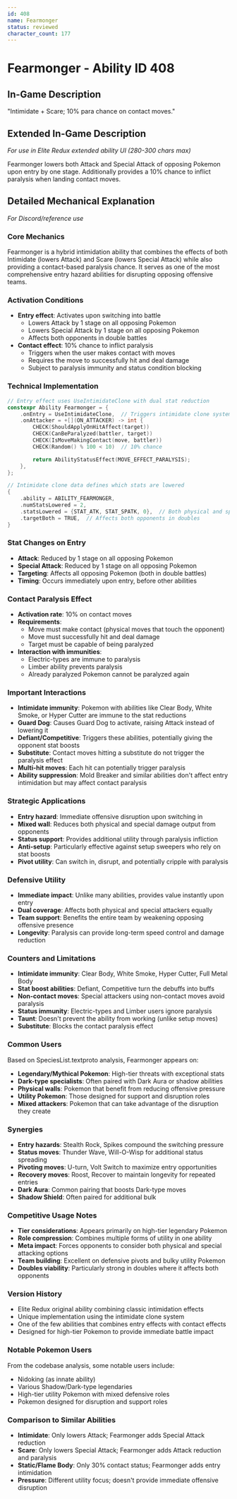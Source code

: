 ```yaml
---
id: 408
name: Fearmonger
status: reviewed
character_count: 177
---
```


# Fearmonger - Ability ID 408

## In-Game Description
"Intimidate + Scare; 10% para chance on contact moves."

## Extended In-Game Description
*For use in Elite Redux extended ability UI (280-300 chars max)*

Fearmonger lowers both Attack and Special Attack of opposing Pokemon upon entry by one stage. Additionally provides a 10% chance to inflict paralysis when landing contact moves. 

## Detailed Mechanical Explanation
*For Discord/reference use*

### Core Mechanics
Fearmonger is a hybrid intimidation ability that combines the effects of both Intimidate (lowers Attack) and Scare (lowers Special Attack) while also providing a contact-based paralysis chance. It serves as one of the most comprehensive entry hazard abilities for disrupting opposing offensive teams.

### Activation Conditions
- **Entry effect**: Activates upon switching into battle
  - Lowers Attack by 1 stage on all opposing Pokemon
  - Lowers Special Attack by 1 stage on all opposing Pokemon
  - Affects both opponents in double battles
- **Contact effect**: 10% chance to inflict paralysis
  - Triggers when the user makes contact with moves
  - Requires the move to successfully hit and deal damage
  - Subject to paralysis immunity and status condition blocking

### Technical Implementation
```c
// Entry effect uses UseIntimidateClone with dual stat reduction
constexpr Ability Fearmonger = {
    .onEntry = UseIntimidateClone,  // Triggers intimidate clone system
    .onAttacker = +[](ON_ATTACKER) -> int {
        CHECK(ShouldApplyOnHitAffect(target))
        CHECK(CanBeParalyzed(battler, target))
        CHECK(IsMoveMakingContact(move, battler))
        CHECK(Random() % 100 < 10)  // 10% chance

        return AbilityStatusEffect(MOVE_EFFECT_PARALYSIS);
    },
};

// Intimidate clone data defines which stats are lowered
{
    .ability = ABILITY_FEARMONGER,
    .numStatsLowered = 2,
    .statsLowered = {STAT_ATK, STAT_SPATK, 0},  // Both physical and special attack
    .targetBoth = TRUE,  // Affects both opponents in doubles
}
```

### Stat Changes on Entry
- **Attack**: Reduced by 1 stage on all opposing Pokemon
- **Special Attack**: Reduced by 1 stage on all opposing Pokemon
- **Targeting**: Affects all opposing Pokemon (both in double battles)
- **Timing**: Occurs immediately upon entry, before other abilities

### Contact Paralysis Effect
- **Activation rate**: 10% on contact moves
- **Requirements**:
  - Move must make contact (physical moves that touch the opponent)
  - Move must successfully hit and deal damage
  - Target must be capable of being paralyzed
- **Interaction with immunities**:
  - Electric-types are immune to paralysis
  - Limber ability prevents paralysis
  - Already paralyzed Pokemon cannot be paralyzed again

### Important Interactions
- **Intimidate immunity**: Pokemon with abilities like Clear Body, White Smoke, or Hyper Cutter are immune to the stat reductions
- **Guard Dog**: Causes Guard Dog to activate, raising Attack instead of lowering it
- **Defiant/Competitive**: Triggers these abilities, potentially giving the opponent stat boosts
- **Substitute**: Contact moves hitting a substitute do not trigger the paralysis effect
- **Multi-hit moves**: Each hit can potentially trigger paralysis
- **Ability suppression**: Mold Breaker and similar abilities don't affect entry intimidation but may affect contact paralysis

### Strategic Applications
- **Entry hazard**: Immediate offensive disruption upon switching in
- **Mixed wall**: Reduces both physical and special damage output from opponents
- **Status support**: Provides additional utility through paralysis infliction
- **Anti-setup**: Particularly effective against setup sweepers who rely on stat boosts
- **Pivot utility**: Can switch in, disrupt, and potentially cripple with paralysis

### Defensive Utility
- **Immediate impact**: Unlike many abilities, provides value instantly upon entry
- **Dual coverage**: Affects both physical and special attackers equally
- **Team support**: Benefits the entire team by weakening opposing offensive presence
- **Longevity**: Paralysis can provide long-term speed control and damage reduction

### Counters and Limitations
- **Intimidate immunity**: Clear Body, White Smoke, Hyper Cutter, Full Metal Body
- **Stat boost abilities**: Defiant, Competitive turn the debuffs into buffs
- **Non-contact moves**: Special attackers using non-contact moves avoid paralysis
- **Status immunity**: Electric-types and Limber users ignore paralysis
- **Taunt**: Doesn't prevent the ability from working (unlike setup moves)
- **Substitute**: Blocks the contact paralysis effect

### Common Users
Based on SpeciesList.textproto analysis, Fearmonger appears on:
- **Legendary/Mythical Pokemon**: High-tier threats with exceptional stats
- **Dark-type specialists**: Often paired with Dark Aura or shadow abilities
- **Physical walls**: Pokemon that benefit from reducing offensive pressure
- **Utility Pokemon**: Those designed for support and disruption roles
- **Mixed attackers**: Pokemon that can take advantage of the disruption they create

### Synergies
- **Entry hazards**: Stealth Rock, Spikes compound the switching pressure
- **Status moves**: Thunder Wave, Will-O-Wisp for additional status spreading
- **Pivoting moves**: U-turn, Volt Switch to maximize entry opportunities
- **Recovery moves**: Roost, Recover to maintain longevity for repeated entries
- **Dark Aura**: Common pairing that boosts Dark-type moves
- **Shadow Shield**: Often paired for additional bulk

### Competitive Usage Notes
- **Tier considerations**: Appears primarily on high-tier legendary Pokemon
- **Role compression**: Combines multiple forms of utility in one ability
- **Meta impact**: Forces opponents to consider both physical and special attacking options
- **Team building**: Excellent on defensive pivots and bulky utility Pokemon
- **Doubles viability**: Particularly strong in doubles where it affects both opponents

### Version History
- Elite Redux original ability combining classic intimidation effects
- Unique implementation using the intimidate clone system
- One of the few abilities that combines entry effects with contact effects
- Designed for high-tier Pokemon to provide immediate battle impact

### Notable Pokemon Users
From the codebase analysis, some notable users include:
- Nidoking (as innate ability)
- Various Shadow/Dark-type legendaries
- High-tier utility Pokemon with mixed defensive roles
- Pokemon designed for disruption and support roles

### Comparison to Similar Abilities
- **Intimidate**: Only lowers Attack; Fearmonger adds Special Attack reduction
- **Scare**: Only lowers Special Attack; Fearmonger adds Attack reduction and paralysis
- **Static/Flame Body**: Only 30% contact status; Fearmonger adds entry intimidation
- **Pressure**: Different utility focus; doesn't provide immediate offensive disruption
